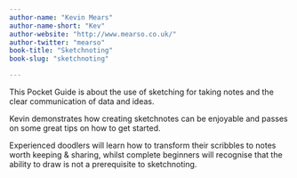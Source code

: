 ```yaml
---
author-name: "Kevin Mears"
author-name-short: "Kev"
author-website: "http://www.mearso.co.uk/"
author-twitter: "mearso"
book-title: "Sketchnoting"
book-slug: "sketchnoting"

---
```


This Pocket Guide is about the use of sketching for taking notes and the clear communication of data and ideas.

Kevin demonstrates how creating sketchnotes can be enjoyable and passes on some great tips on how to get started.

Experienced doodlers will learn how to transform their scribbles to notes worth keeping & sharing, whilst complete beginners will recognise that the ability to draw is not a prerequisite to sketchnoting.
